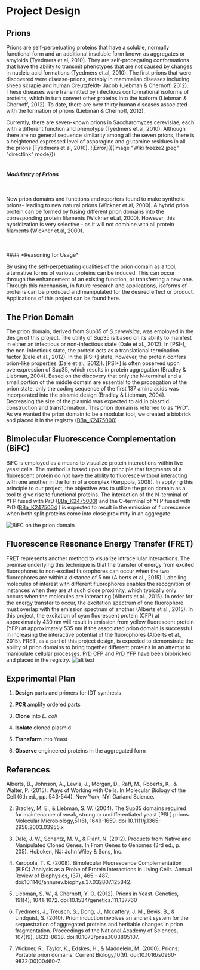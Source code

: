 
# Project Design

## Prions

Prions are self-perpetuating proteins that have a soluble, normally functional form and an additional insoluble form known as aggregates or amyloids (Tyedmers et.al, 2010). They are self-propagating conformations that have the ability to transmit phenotypes that are not caused by changes in nucleic acid formations (Tyedmers et.al, 2010). The first prions that were discovered were disease-prions, notably in mammalian diseases including sheep scrapie and human Creutzfeldt- Jacob (Liebman & Chernoff, 2012). These diseases were transmitted by infectious conformational isoforms of proteins, which in turn convert other proteins into the isoform (Liebman & Chernoff, 2012). To date, there are over thirty human diseases associated with the formation of prions (Liebman & Chernoff, 2012).

Currently, there are seven-known prions in Saccharomyces cerevisiae, each with a different function and phenotype (Tyedmers et.al, 2010). Although there are no general sequence similarity among all the seven prions, there is a heightened expressed level of asparagine and glutamine residues in all the prions (Tyedmers et.al, 2010).
![Error]({{image "Wiki freeze2.jpeg" "directlink" mode}})
<br>
<br>
#### *Modularity of Prions*
<br>

New prion domains and functions and reporters found to make synthetic prions- leading to new natural prions (Wickner et.al, 2000). A hybrid prion protein can be formed by fusing different prion domains into the corresponding protein filaments (Wickner et.al, 2000). However, this hybridization is very selective - as it will not combine with all protein filaments (Wickner et.al, 2000).

<br>
<br>
#### *Reasoning for Usage*
<br>

By using the self-perpetuating qualities of the prion domain as a tool, alternative forms of various proteins can be induced. This can occur through the enhancement of an existing function, or transferring a new one. Through this mechanism, in future research and applications, isoforms of proteins can be produced and manipulated for the desired effect or product. Applications of this project can be found here.

## The Prion Domain

The prion domain, derived from Sup35 of *S.cerevisiae*, was employed in the design of this project. The utility of Sup35 is based on its ability to manifest in either an infectious or non-infectious state (Dale et al., 2012). In [PSI-], the non-infectious state, the protein acts as a translational termination factor (Dale et al., 2012). In the [PSI+] state, however, the protein confers prion-like properties (Dale et al., 2012)). [PSI+] is often observed upon overexpression of Sup35, which results in protein aggregation (Bradley & Liebman, 2004). Based on the discovery that only the N-terminal and a small portion of the middle domain are essential to the propagation of the prion state, only the coding sequence of the first 137 amino acids was incorporated into the plasmid design (Bradley & Liebman, 2004). Decreasing the size of the plasmid was expected to aid in plasmid construction and transformation. This prion domain is referred to as “PrD”. As we wanted the prion domain to be a modular tool, we created a biobrick and placed it in the registry ([BBa_K2475000](http://parts.igem.org/Part:BBa_K2475000)).

## Bimolecular Fluorescence Complementation (BiFC)

BiFC is employed as a means to visualize protein interactions within live yeast cells. The method is based upon the principle that fragments of a fluorescent protein do not have the ability to fluoresce without interacting with one another in the form of a complex (Kerppola, 2008). In applying this principle to our project, the objective was to utilize the prion domain as a tool to give rise to functional proteins. The interaction of the N-terminal of YFP fused with PrD ([BBa_K2475003](http://parts.igem.org/Part:BBa_K2475003)) and the C-terminal of YFP fused with PrD ([BBa_K2475004](http://parts.igem.org/Part:BBa_K2475004) ) is expected to result in the emission of fluorescence when both split proteins come into close proximity in an aggregate.

![BiFC on the prion domain](https://i.imgur.com/UqSSFAX.jpg)

## Fluorescence Resonance Energy Transfer (FRET)

FRET represents another method to visualize intracellular interactions. The premise underlying this technique is that the transfer of energy from excited fluorophores to non-excited fluorophores can occur when the two fluorophores are within a distance of 5 nm (Alberts et al., 2015). Labelling molecules of interest with different fluorophores enables the recognition of instances when they are at such close proximity, which typically only occurs when the molecules are interacting (Alberts et al., 2015). In order for the energy transfer to occur, the excitation spectrum of one fluorophore must overlap with the emission spectrum of another (Alberts et al., 2015). In this project, the excitation of cyan fluorescent protein (CFP) at approximately 430 nm will result in emission from yellow fluorescent protein (YFP) at approximately 535 nm if the associated prion domain is successful in increasing the interactive potential of the fluorophores (Alberts et al., 2015). FRET, as a part of this project design, is expected to demonstrate the ability of prion domains to bring together different proteins in an attempt to manipulate cellular processes. [PrD CFP](http://parts.igem.org/Part:BBa_K2475001) and [PrD YFP]( http://parts.igem.org/Part:BBa_K2475002 ) have been biobricked and placed in the registry.
![alt text](https://i.imgur.com/NLJQa2c.png)



## Experimental Plan


1. **Design** parts and primers for IDT synthesis

2. **PCR** amplify ordered parts

3. **Clone** into *E. coli*

4. **Isolate** cloned plasmid

5. **Transform** into Yeast

6. **Observe** engineered proteins in the aggregated form



## References

Alberts, B., Johnson, A., Lewis, J., Morgan, D., Raff, M., Roberts, K., & Walter, P. (2015). Ways of Working with Cells. In Molecular Biology of the Cell (6th ed., pp. 543-544). New York, NY: Garland Science.

2. Bradley, M. E., & Liebman, S. W. (2004). The Sup35 domains required for maintenance of weak, strong or undifferentiated yeast [PSI ] prions. Molecular Microbiology,51(6), 1649-1659. doi:10.1111/j.1365-
2958.2003.03955.x

3. Dale, J. W., Schantz, M. V., & Plant, N. (2012). Products from Native and Manipulated Cloned Genes. In From Genes to Genomes (3rd ed., p. 205). Hoboken, NJ: John Wiley & Sons, Inc.

4. Kerppola, T. K. (2008). Bimolecular Fluorescence Complementation (BiFC) Analysis as a Probe of Protein Interactions in Living Cells. Annual Review of Biophysics, (37), 465 - 487. doi:10.1146/annurev.biophys.37.032807.125842.

5. Liebman, S. W., & Chernoff, Y. O. (2012). Prions in Yeast. Genetics, 191(4), 1041-1072. doi:10.1534/genetics.111.137760

6. Tyedmers, J., Treusch, S., Dong, J., Mccaffery, J. M., Bevis, B., & Lindquist, S. (2010). Prion induction involves an ancient system for the sequestration of aggregated proteins and heritable changes in prion fragmentation. Proceedings of the National Academy of Sciences, 107(19), 8633-8638. doi:10.1073/pnas.1003895107.

7. Wickner, R., Taylor, K., Edskes, H., & Maddelein, M. (2000). Prions: Portable prion domains. Current Biology,10(9). doi:10.1016/s0960-9822(00)00460-7.
